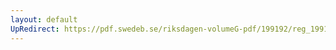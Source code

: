 ```yaml
---
layout: default
UpRedirect: https://pdf.swedeb.se/riksdagen-volumeG-pdf/199192/reg_199192/reg_199192_0413.pdf
---
```

